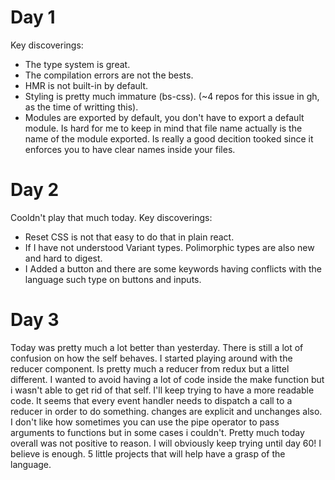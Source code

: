 # Day 1

Key discoverings:
 - The type system is great.
 - The compilation errors are not the bests.
 - HMR is not built-in by default.
 - Styling is pretty much immature (bs-css). (~4 repos for this issue in gh, as the time of writting this).
 - Modules are exported by default, you don't have to export a default module.
  Is hard for me to keep in mind that file name actually is the name of the module exported. Is really a good decition tooked since it enforces you to have clear names inside your files.

# Day 2

Cooldn't play that much today.
Key discoverings:
 - Reset CSS is not that easy to do that in plain react.
 - If I have not understood Variant types. Polimorphic types are also new and hard to digest.
 - I Added a button and there are some keywords having conflicts with the language such type on buttons and inputs.
 
  
# Day 3

Today was pretty much a lot better than yesterday.
There is still a lot of confusion on how the self behaves.
I started playing around with the reducer component. Is pretty much a reducer from redux but a littel different.
I wanted to avoid having a lot of code inside the make function but i wasn't able to get rid of that self.
I'll keep trying to have a more readable code.
It seems that every event handler needs to dispatch a call to a reducer in order to do something.
changes are explicit and unchanges also.
I don't like how sometimes you can use the pipe operator to pass arguments to functions but in some cases i couldn't.
Pretty much today overall was not positive to reason. I will obviously keep trying until day 60! I believe is enough. 5 little projects that will help have a grasp of the language.
 


